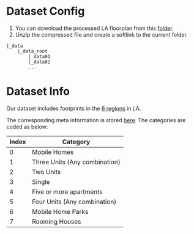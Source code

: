 # Dataset Config

1. You can download the processed LA floorplan from this [folder](https://drive.google.com/drive/folders/1wVxFvvGAp8CeAzttWhccXPBq4k0_mc-n?usp=sharing).
2. Unzip the compressed file and create a softlink to the current folder.
```
|_data
    |_data_root
        |_data01
        |_data02
        ...
```

# Dataset Info 
Our dataset includes footprints in the [6 regions](https://github.com/ZixunHuang1997/MARL-BuildingEnergyEstimation/assets/106426767/076c223a-64cc-481a-afdf-c7907f60ae06) in LA.

The corresponding meta information is stored [here](https://github.com/ZixunHuang1997/MARL-BuildingEnergyEstimation/blob/main/data/data_config/meta.csv). The categories are coded as below:

| Index | Category |
| ------------- | ------------- |
|0|Mobile Homes|
|1|Three Units (Any combination)|
|2|Two Units|
|3|Single|
|4|Five or more apartments|
|5|Four Units (Any combination)|
|6|Mobile Home Parks|
|7|Rooming Houses|

